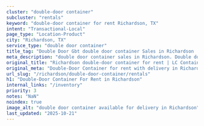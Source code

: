 ```yaml
---
cluster: "double-door container"
subcluster: "rentals"
keyword: "double-door container for rent Richardson, TX"
intent: "Transactional-Local"
page_type: "Location-Product"
city: "Richardson, TX"
service_type: "double door container"
title_tag: "Double Door Gbt double door container Sales in Richardson | LC Container"
meta_description: "double door container sales in Richardson. Double door containers for easy access. Fast delivery, competitive pricing. Serving double door container area. Quote ID: LHN. Call (214) 524-4168 for your free quote today."
original_title: "Richardson double-door container for rent | LC Container"
original_meta: "Double-Door Container for rent with delivery in Richardson, TX. LC Container — local Since 2003. Get pricing today."
url_slug: "/richardson/double-door-container/rentals"
h1: "Double-Door Container For Rent in Richardson"
internal_links: "/inventory"
priority: 3
notes: "NaN"
noindex: true
image_alt: "double door container available for delivery in Richardson"
last_updated: "2025-10-21"
---
```


<!-- TODO: Add unique city/inventory copy, images, and internal links here. -->
